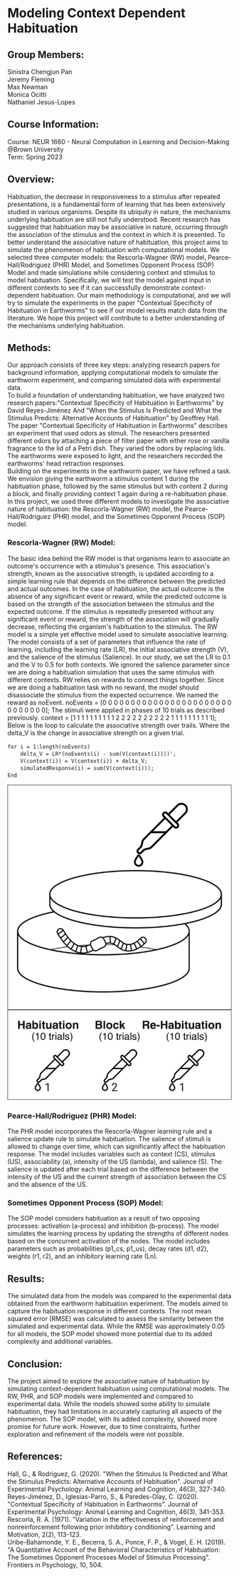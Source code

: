 # Modeling Context Dependent Habituation

## Group Members:
Sinistra Chengjun Pan  
Jeremy Fleming  
Max Newman  
Monica Ocitti  
Nathaniel Jesus-Lopes  

## Course Information:
Course: NEUR 1660 - Neural Computation in Learning and Decision-Making @Brown University  
Term: Spring 2023

## Overview:
Habituation, the decrease in responsiveness to a stimulus after repeated presentations, is a fundamental form of learning that has been extensively studied in various organisms. Despite its ubiquity in nature, the mechanisms underlying habituation are still not fully understood. Recent research has suggested that habituation may be associative in nature, occurring through the association of the stimulus and the context in which it is presented. To better understand the associative nature of habituation, this project aims to simulate the phenomenon of habituation with computational models. We selected three computer models: the Rescorla-Wagner (RW) model, Pearce-Hall/Rodriguez (PHR) Model, and Sometimes Opponent Process (SOP) Model and made simulations while considering context and stimulus to model habituation. Specifically, we will test the model against input in different contexts to see if it can successfully demonstrate context-dependent habituation. Our main methodology is computational, and we will try to simulate the experiments in the paper "Contextual Specificity of Habituation in Earthworms" to see if our model results match data from the literature. We hope this project will contribute to a better understanding of the mechanisms underlying habituation.

## Methods:
Our approach consists of three key steps: analyzing research papers for background information, applying computational models to simulate the earthworm experiment, and comparing simulated data with experimental data.  
To build a foundation of understanding habituation, we have analyzed two research papers:"Contextual Specificity of Habituation in Earthworms" by David Reyes-Jiménez And "When the Stimulus Is Predicted and What the Stimulus Predicts: Alternative Accounts of Habituation" by Geoffrey Hall.  
The paper "Contextual Specificity of Habituation in Earthworms" describes an experiment that used odors as stimuli. The researchers presented different odors by attaching a piece of filter paper with either rose or vanilla fragrance to the lid of a Petri dish. They varied the odors by replacing lids. The earthworms were exposed to light, and the researchers recorded the earthworms' head retraction responses.  
Building on the experiments in the earthworm paper, we have refined a task. We envision giving the earthworm a stimulus content 1 during the habituation phase, followed by the same stimulus but with content 2 during a block, and finally providing context 1 again during a re-habituation phase. In this project, we used three different models to investigate the associative nature of habituation: the Rescorla-Wagner (RW) model, the Pearce-Hall/Rodriguez (PHR) model, and the Sometimes Opponent Process (SOP) model.

### Rescorla-Wagner (RW) Model:  
The basic idea behind the RW model is that organisms learn to associate an outcome's occurrence with a stimulus's presence. This association's strength, known as the associative strength, is updated according to a simple learning rule that depends on the difference between the predicted and actual outcomes. In the case of habituation, the actual outcome is the absence of any significant event or reward, while the predicted outcome is based on the strength of the association between the stimulus and the expected outcome. If the stimulus is repeatedly presented without any significant event or reward, the strength of the association will gradually decrease, reflecting the organism's habituation to the stimulus.
The RW model is a simple yet effective model used to simulate associative learning. The model consists of a set of parameters that influence the rate of learning, including the learning rate (LR), the initial associative strength (V), and the salience of the stimulus (Salience). In our study, we set the LR to 0.1 and the V to 0.5 for both contexts. We ignored the salience parameter since we are doing a habituation simulation that uses the same stimulus with different contexts. RW relies on rewards to connect things together. Since we are doing a habituation task with no reward, the model should disassociate the stimulus from the expected occurrence. We named the reward as noEvent.
noEvents = [0 0 0 0 0 0 0 0 0 0 0 0 0 0 0 0 0 0 0 0 0 0 0 0 0 0 0 0 0 0];
The stimuli were applied in phases of 10 trials as described previously. 
context = [1 1 1 1 1 1 1 1 1 1 2 2 2 2 2 2 2 2 2 2 1 1 1 1 1 1 1 1 1 1];
Below is the loop to calculate the associative strength over trails. Where the delta_V is the change in associative strength on a given trial.
```
for i = 1:length(noEvents)
    delta_V = LR*(noEvents(i) - sum(V(context(i))))'; 
    V(context(i)) = V(context(i)) + delta_V; 
    simulatedResponse(i) = sum(V(context(i))); 
End
```
![alt text](https://github.com/Sinistrapan/NEUR-1660-ContextHabituation/blob/main/EarthwormsV3.jpg?raw=true)

### Pearce-Hall/Rodriguez (PHR) Model:  
The PHR model incorporates the Rescorla-Wagner learning rule and a salience update rule to simulate habituation. The salience of stimuli is allowed to change over time, which can significantly affect the habituation response. The model includes variables such as context (CS), stimulus (US), associability (a), intensity of the US (lambda), and salience (S). The salience is updated after each trial based on the difference between the intensity of the US and the current strength of association between the CS and the absence of the US.

### Sometimes Opponent Process (SOP) Model:  
The SOP model considers habituation as a result of two opposing processes: activation (a-process) and inhibition (b-process). The model simulates the learning process by updating the strengths of different nodes based on the concurrent activation of the nodes. The model includes parameters such as probabilities (p1_cs, p1_us), decay rates (d1, d2), weights (r1, r2), and an inhibitory learning rate (Ln).

## Results:
The simulated data from the models was compared to the experimental data obtained from the earthworm habituation experiment. The models aimed to capture the habituation response in different contexts. The root mean squared error (RMSE) was calculated to assess the similarity between the simulated and experimental data. While the RMSE was approximately 0.05 for all models, the SOP model showed more potential due to its added complexity and additional variables.

## Conclusion:
The project aimed to explore the associative nature of habituation by simulating context-dependent habituation using computational models. The RW, PHR, and SOP models were implemented and compared to experimental data. While the models showed some ability to simulate habituation, they had limitations in accurately capturing all aspects of the phenomenon. The SOP model, with its added complexity, showed more promise for future work. However, due to time constraints, further exploration and refinement of the models were not possible.

## References:
Hall, G., & Rodriguez, G. (2020). "When the Stimulus Is Predicted and What the Stimulus Predicts: Alternative Accounts of Habituation". Journal of Experimental Psychology: Animal Learning and Cognition, 46(3), 327-340.  
Reyes-Jiménez, D., Iglesias-Parro, S., & Paredes-Olay, C. (2020). "Contextual Specificity of Habituation in Earthworms". Journal of Experimental Psychology: Animal Learning and Cognition, 46(3), 341-353.  
Rescorla, R. A. (1971). "Variation in the effectiveness of reinforcement and nonreinforcement following prior inhibitory conditioning". Learning and Motivation, 2(2), 113-123.  
Uribe-Bahamonde, Y. E., Becerra, S. A., Ponce, F. P., & Vogel, E. H. (2019). "A Quantitative Account of the Behavioral Characteristics of Habituation: The Sometimes Opponent Processes Model of Stimulus Processing". Frontiers in Psychology, 10, 504.  
